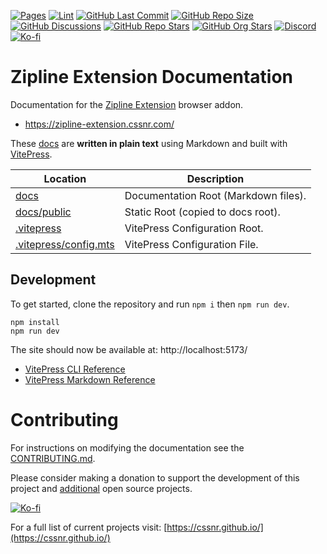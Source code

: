 [![Pages](https://img.shields.io/github/actions/workflow/status/cssnr/zipline-extension-docs/pages.yaml?logo=github&label=pages)](https://github.com/cssnr/zipline-extension-docs/actions/workflows/pages.yaml)
[![Lint](https://img.shields.io/github/actions/workflow/status/cssnr/zipline-extension-docs/lint.yaml?logo=github&label=lint)](https://github.com/cssnr/zipline-extension-docs/actions/workflows/lint.yaml)
[![GitHub Last Commit](https://img.shields.io/github/last-commit/cssnr/zipline-extension-docs?logo=vitepress&logoColor=white&label=updated)](https://github.com/cssnr/zipline-extension-docs/pulse)
[![GitHub Repo Size](https://img.shields.io/github/repo-size/cssnr/zipline-extension-docs?logo=bookstack&logoColor=white&label=repo%20size)](https://github.com/cssnr/zipline-extension-docs)
[![GitHub Discussions](https://img.shields.io/github/discussions/cssnr/zipline-extension?logo=github)](https://github.com/cssnr/zipline-extension/discussions)
[![GitHub Repo Stars](https://img.shields.io/github/stars/cssnr/zipline-extension?style=flat&logo=github)](https://github.com/cssnr/zipline-extension/stargazers)
[![GitHub Org Stars](https://img.shields.io/github/stars/cssnr?style=flat&logo=github&label=org%20stars)](https://cssnr.github.io/)
[![Discord](https://img.shields.io/discord/899171661457293343?logo=discord&logoColor=white&label=discord&color=7289da)](https://discord.gg/wXy6m2X8wY)
[![Ko-fi](https://img.shields.io/badge/Ko--fi-72a5f2?logo=kofi&label=support)](https://ko-fi.com/cssnr)

# Zipline Extension Documentation

Documentation for the [Zipline Extension](https://github.com/cssnr/zipline-extension) browser addon.

- https://zipline-extension.cssnr.com/

These [docs](docs) are **written in plain text** using Markdown and built with [VitePress](https://vitepress.dev/).

| Location                                       | Description                          |
| ---------------------------------------------- | ------------------------------------ |
| [docs](docs)                                   | Documentation Root (Markdown files). |
| [docs/public](docs/public)                     | Static Root (copied to docs root).   |
| [.vitepress](.vitepress)                       | VitePress Configuration Root.        |
| [.vitepress/config.mts](.vitepress/config.mts) | VitePress Configuration File.        |

## Development

To get started, clone the repository and run `npm i` then `npm run dev`.

```shell
npm install
npm run dev
```

The site should now be available at: http://localhost:5173/

- [VitePress CLI Reference](https://vitepress.dev/reference/cli)
- [VitePress Markdown Reference](https://vitepress.dev/guide/markdown)

# Contributing

For instructions on modifying the documentation see the [CONTRIBUTING.md](#contributing-ov-file).

Please consider making a donation to support the development of this project
and [additional](https://cssnr.com/) open source projects.

[![Ko-fi](https://ko-fi.com/img/githubbutton_sm.svg)](https://ko-fi.com/cssnr)

For a full list of current projects visit: [https://cssnr.github.io/](https://cssnr.github.io/)
